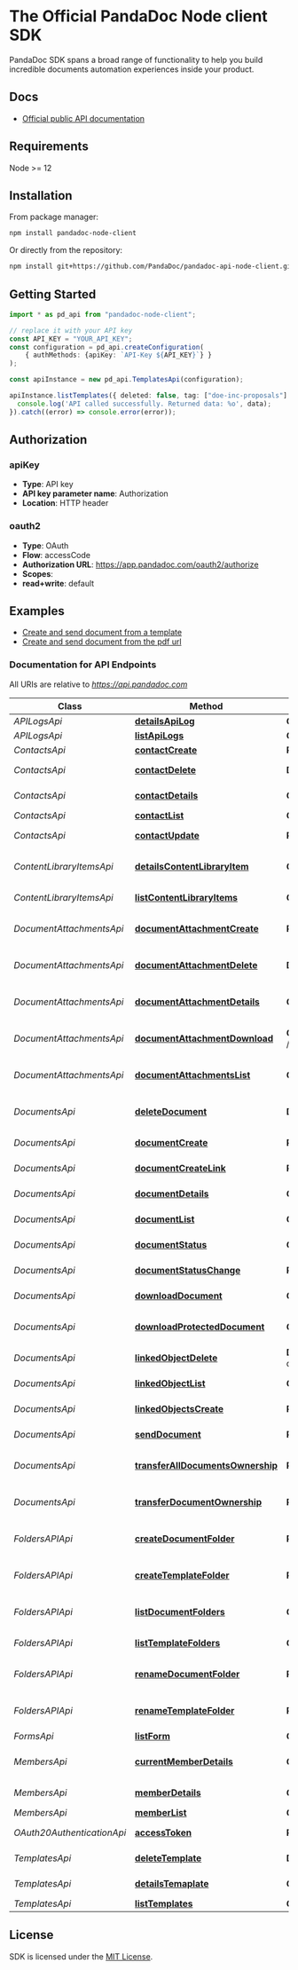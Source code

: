 # The Official PandaDoc Node client SDK
PandaDoc SDK spans a broad range of functionality to help you build incredible documents automation experiences inside your product.

## Docs
- [Official public API documentation](https://developers.pandadoc.com/reference/about)

## Requirements
Node >= 12

## Installation
From package manager:
```sh
npm install pandadoc-node-client
```

Or directly from the repository:
```sh
npm install git+https://github.com/PandaDoc/pandadoc-api-node-client.git
```

## Getting Started

```typescript
import * as pd_api from "pandadoc-node-client";

// replace it with your API key
const API_KEY = "YOUR_API_KEY";
const configuration = pd_api.createConfiguration(
    { authMethods: {apiKey: `API-Key ${API_KEY}`} }
);

const apiInstance = new pd_api.TemplatesApi(configuration);

apiInstance.listTemplates({ deleted: false, tag: ["doe-inc-proposals"] }).then((data) => {
  console.log('API called successfully. Returned data: %o', data);
}).catch((error) => console.error(error));
```

## Authorization
### apiKey
- **Type**: API key
- **API key parameter name**: Authorization
- **Location**: HTTP header

### oauth2
- **Type**: OAuth
- **Flow**: accessCode
- **Authorization URL**: https://app.pandadoc.com/oauth2/authorize
- **Scopes**:
 - **read+write**: default

## Examples
- [Create and send document from a template](https://github.com/PandaDoc/pandadoc-api-node-client/blob/main/examples/createDocumentFromPandadocTemplateAndSend.ts)
- [Create and send document from the pdf url](https://github.com/PandaDoc/pandadoc-api-node-client/blob/main/examples/createDocumentFromPdfUrlAndSend.ts)

### Documentation for API Endpoints
All URIs are relative to *https://api.pandadoc.com*

Class | Method | HTTP request | Description
------------ | ------------- | ------------- | -------------
*APILogsApi* | [**detailsApiLog**](docs/APILogsApi.md#detailsapilog) | **GET** /public/v1/logs/{id} | Details API Log
*APILogsApi* | [**listApiLogs**](docs/APILogsApi.md#listapilogs) | **GET** /public/v1/logs | List API Log
*ContactsApi* | [**contactCreate**](docs/ContactsApi.md#contactcreate) | **POST** /public/v1/contacts | Create contact
*ContactsApi* | [**contactDelete**](docs/ContactsApi.md#contactdelete) | **DELETE** /public/v1/contacts/{id} | Delete contact by id
*ContactsApi* | [**contactDetails**](docs/ContactsApi.md#contactdetails) | **GET** /public/v1/contacts/{id} | Get contact details by id
*ContactsApi* | [**contactList**](docs/ContactsApi.md#contactlist) | **GET** /public/v1/contacts | List contacts
*ContactsApi* | [**contactUpdate**](docs/ContactsApi.md#contactupdate) | **PATCH** /public/v1/contacts/{id} | Update contact by id
*ContentLibraryItemsApi* | [**detailsContentLibraryItem**](docs/ContentLibraryItemsApi.md#detailscontentlibraryitem) | **GET** /public/v1/content-library-items/{id}/details | Details Content Library Item
*ContentLibraryItemsApi* | [**listContentLibraryItems**](docs/ContentLibraryItemsApi.md#listcontentlibraryitems) | **GET** /public/v1/content-library-items | List Content Library Item
*DocumentAttachmentsApi* | [**documentAttachmentCreate**](docs/DocumentAttachmentsApi.md#documentattachmentcreate) | **POST** /public/v1/documents/{id}/attachments | Document Attachment Create
*DocumentAttachmentsApi* | [**documentAttachmentDelete**](docs/DocumentAttachmentsApi.md#documentattachmentdelete) | **DELETE** /public/v1/documents/{id}/attachments/{attachment_id} | Document Attachment Delete
*DocumentAttachmentsApi* | [**documentAttachmentDetails**](docs/DocumentAttachmentsApi.md#documentattachmentdetails) | **GET** /public/v1/documents/{id}/attachments/{attachment_id} | Document Attachment Details
*DocumentAttachmentsApi* | [**documentAttachmentDownload**](docs/DocumentAttachmentsApi.md#documentattachmentdownload) | **GET** /public/v1/documents/{id}/attachments/{attachment_id}/download | Document Attachment Download
*DocumentAttachmentsApi* | [**documentAttachmentsList**](docs/DocumentAttachmentsApi.md#documentattachmentslist) | **GET** /public/v1/documents/{id}/attachments | Document Attachment List
*DocumentsApi* | [**deleteDocument**](docs/DocumentsApi.md#deletedocument) | **DELETE** /public/v1/documents/{id} | Delete document by id
*DocumentsApi* | [**documentCreate**](docs/DocumentsApi.md#documentcreate) | **POST** /public/v1/documents | Create document
*DocumentsApi* | [**documentCreateLink**](docs/DocumentsApi.md#documentcreatelink) | **POST** /public/v1/documents/{id}/session | Create a Document Link
*DocumentsApi* | [**documentDetails**](docs/DocumentsApi.md#documentdetails) | **GET** /public/v1/documents/{id}/details | Document details
*DocumentsApi* | [**documentList**](docs/DocumentsApi.md#documentlist) | **GET** /public/v1/documents | List documents
*DocumentsApi* | [**documentStatus**](docs/DocumentsApi.md#documentstatus) | **GET** /public/v1/documents/{id} | Document status
*DocumentsApi* | [**documentStatusChange**](docs/DocumentsApi.md#documentstatuschange) | **PATCH** /public/v1/documents/{id}/status | Document status change
*DocumentsApi* | [**downloadDocument**](docs/DocumentsApi.md#downloaddocument) | **GET** /public/v1/documents/{id}/download | Document download
*DocumentsApi* | [**downloadProtectedDocument**](docs/DocumentsApi.md#downloadprotecteddocument) | **GET** /public/v1/documents/{id}/download-protected | Download document protected
*DocumentsApi* | [**linkedObjectDelete**](docs/DocumentsApi.md#linkedobjectdelete) | **DELETE** /public/v1/documents/{id}/linked-objects/{linked_object_id} | Delete Linked Object
*DocumentsApi* | [**linkedObjectList**](docs/DocumentsApi.md#linkedobjectlist) | **GET** /public/v1/documents/{id}/linked-objects | List Linked Objects
*DocumentsApi* | [**linkedObjectsCreate**](docs/DocumentsApi.md#linkedobjectscreate) | **POST** /public/v1/documents/{id}/linked-objects | Create Linked Object
*DocumentsApi* | [**sendDocument**](docs/DocumentsApi.md#senddocument) | **POST** /public/v1/documents/{id}/send | Send Document
*DocumentsApi* | [**transferAllDocumentsOwnership**](docs/DocumentsApi.md#transferalldocumentsownership) | **PATCH** /public/v1/documents/ownership | Transfer all documents ownership
*DocumentsApi* | [**transferDocumentOwnership**](docs/DocumentsApi.md#transferdocumentownership) | **PATCH** /public/v1/documents/{id}/ownership | Update document ownership
*FoldersAPIApi* | [**createDocumentFolder**](docs/FoldersAPIApi.md#createdocumentfolder) | **POST** /public/v1/documents/folders | Create Documents Folder
*FoldersAPIApi* | [**createTemplateFolder**](docs/FoldersAPIApi.md#createtemplatefolder) | **POST** /public/v1/templates/folders | Create Templates Folder
*FoldersAPIApi* | [**listDocumentFolders**](docs/FoldersAPIApi.md#listdocumentfolders) | **GET** /public/v1/documents/folders | List Documents Folders
*FoldersAPIApi* | [**listTemplateFolders**](docs/FoldersAPIApi.md#listtemplatefolders) | **GET** /public/v1/templates/folders | List Templates Folders
*FoldersAPIApi* | [**renameDocumentFolder**](docs/FoldersAPIApi.md#renamedocumentfolder) | **PUT** /public/v1/documents/folders/{id} | Rename Documents Folder
*FoldersAPIApi* | [**renameTemplateFolder**](docs/FoldersAPIApi.md#renametemplatefolder) | **PUT** /public/v1/templates/folders/{id} | Rename Templates Folder
*FormsApi* | [**listForm**](docs/FormsApi.md#listform) | **GET** /public/v1/forms | Forms
*MembersApi* | [**currentMemberDetails**](docs/MembersApi.md#currentmemberdetails) | **GET** /public/v1/members/current | Current member details
*MembersApi* | [**memberDetails**](docs/MembersApi.md#memberdetails) | **GET** /public/v1/members/{id} | Member details
*MembersApi* | [**memberList**](docs/MembersApi.md#memberlist) | **GET** /public/v1/members | List members
*OAuth20AuthenticationApi* | [**accessToken**](docs/OAuth20AuthenticationApi.md#accesstoken) | **POST** /oauth2/access_token | Create/Refresh Access Token
*TemplatesApi* | [**deleteTemplate**](docs/TemplatesApi.md#deletetemplate) | **DELETE** /public/v1/templates/{id} | Delete Template
*TemplatesApi* | [**detailsTemaplate**](docs/TemplatesApi.md#detailstemaplate) | **GET** /public/v1/templates/{id}/details | Details Template
*TemplatesApi* | [**listTemplates**](docs/TemplatesApi.md#listtemplates) | **GET** /public/v1/templates | List Templates


## License
SDK is licensed under the [MIT License](https://github.com/PandaDoc/pandadoc-api-node-client/blob/main/LICENSE).